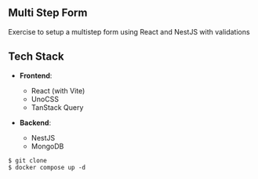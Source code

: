 ## Multi Step Form

Exercise to setup a multistep form using React and NestJS with validations

## Tech Stack

- **Frontend**:
  - React (with Vite)
  - UnoCSS
  - TanStack Query

- **Backend**:
  - NestJS
  - MongoDB

```
$ git clone
$ docker compose up -d
```
